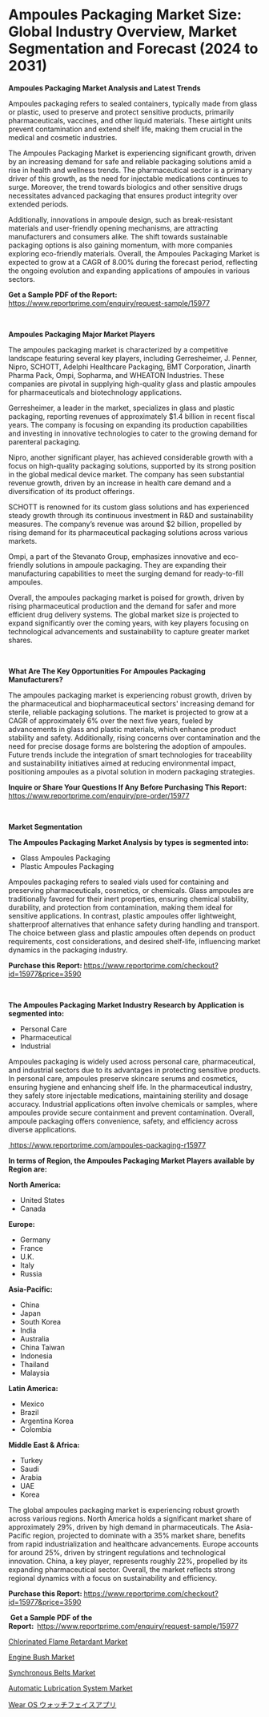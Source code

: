 <p><h1>Ampoules Packaging Market Size: Global Industry Overview, Market Segmentation and Forecast (2024 to 2031)</h1></p><p><strong>Ampoules Packaging Market Analysis and Latest Trends</strong></p>
<p><p>Ampoules packaging refers to sealed containers, typically made from glass or plastic, used to preserve and protect sensitive products, primarily pharmaceuticals, vaccines, and other liquid materials. These airtight units prevent contamination and extend shelf life, making them crucial in the medical and cosmetic industries.</p><p>The Ampoules Packaging Market is experiencing significant growth, driven by an increasing demand for safe and reliable packaging solutions amid a rise in health and wellness trends. The pharmaceutical sector is a primary driver of this growth, as the need for injectable medications continues to surge. Moreover, the trend towards biologics and other sensitive drugs necessitates advanced packaging that ensures product integrity over extended periods.</p><p>Additionally, innovations in ampoule design, such as break-resistant materials and user-friendly opening mechanisms, are attracting manufacturers and consumers alike. The shift towards sustainable packaging options is also gaining momentum, with more companies exploring eco-friendly materials. Overall, the Ampoules Packaging Market is expected to grow at a CAGR of 8.00% during the forecast period, reflecting the ongoing evolution and expanding applications of ampoules in various sectors.</p></p>
<p><strong>Get a Sample PDF of the Report:&nbsp;</strong> <a href="https://www.reportprime.com/enquiry/request-sample/15977">https://www.reportprime.com/enquiry/request-sample/15977</a></p>
<p>&nbsp;</p>
<p><strong>Ampoules Packaging Major Market Players</strong></p>
<p><p>The ampoules packaging market is characterized by a competitive landscape featuring several key players, including Gerresheimer, J. Penner, Nipro, SCHOTT, Adelphi Healthcare Packaging, BMT Corporation, Jinarth Pharma Pack, Ompi, Sopharma, and WHEATON Industries. These companies are pivotal in supplying high-quality glass and plastic ampoules for pharmaceuticals and biotechnology applications.</p><p>Gerresheimer, a leader in the market, specializes in glass and plastic packaging, reporting revenues of approximately $1.4 billion in recent fiscal years. The company is focusing on expanding its production capabilities and investing in innovative technologies to cater to the growing demand for parenteral packaging. </p><p>Nipro, another significant player, has achieved considerable growth with a focus on high-quality packaging solutions, supported by its strong position in the global medical device market. The company has seen substantial revenue growth, driven by an increase in health care demand and a diversification of its product offerings.</p><p>SCHOTT is renowned for its custom glass solutions and has experienced steady growth through its continuous investment in R&D and sustainability measures. The company’s revenue was around $2 billion, propelled by rising demand for its pharmaceutical packaging solutions across various markets.</p><p>Ompi, a part of the Stevanato Group, emphasizes innovative and eco-friendly solutions in ampoule packaging. They are expanding their manufacturing capabilities to meet the surging demand for ready-to-fill ampoules.</p><p>Overall, the ampoules packaging market is poised for growth, driven by rising pharmaceutical production and the demand for safer and more efficient drug delivery systems. The global market size is projected to expand significantly over the coming years, with key players focusing on technological advancements and sustainability to capture greater market shares.</p></p>
<p>&nbsp;</p>
<p><strong>What Are The Key Opportunities For Ampoules Packaging Manufacturers?</strong></p>
<p><p>The ampoules packaging market is experiencing robust growth, driven by the pharmaceutical and biopharmaceutical sectors' increasing demand for sterile, reliable packaging solutions. The market is projected to grow at a CAGR of approximately 6% over the next five years, fueled by advancements in glass and plastic materials, which enhance product stability and safety. Additionally, rising concerns over contamination and the need for precise dosage forms are bolstering the adoption of ampoules. Future trends include the integration of smart technologies for traceability and sustainability initiatives aimed at reducing environmental impact, positioning ampoules as a pivotal solution in modern packaging strategies.</p></p>
<p><strong>Inquire or Share Your Questions If Any Before Purchasing This Report:</strong> <a href="https://www.reportprime.com/enquiry/pre-order/15977">https://www.reportprime.com/enquiry/pre-order/15977</a></p>
<p>&nbsp;</p>
<p><strong>Market Segmentation</strong></p>
<p><strong>The Ampoules Packaging Market Analysis by types is segmented into:</strong></p>
<p><ul><li>Glass Ampoules Packaging</li><li>Plastic Ampoules Packaging</li></ul></p>
<p><p>Ampoules packaging refers to sealed vials used for containing and preserving pharmaceuticals, cosmetics, or chemicals. Glass ampoules are traditionally favored for their inert properties, ensuring chemical stability, durability, and protection from contamination, making them ideal for sensitive applications. In contrast, plastic ampoules offer lightweight, shatterproof alternatives that enhance safety during handling and transport. The choice between glass and plastic ampoules often depends on product requirements, cost considerations, and desired shelf-life, influencing market dynamics in the packaging industry.</p></p>
<p><strong>Purchase this Report:&nbsp;</strong><a href="https://www.reportprime.com/checkout?id=15977&price=3590">https://www.reportprime.com/checkout?id=15977&price=3590</a></p>
<p>&nbsp;</p>
<p><strong>The Ampoules Packaging Market Industry Research by Application is segmented into:</strong></p>
<p><ul><li>Personal Care</li><li>Pharmaceutical</li><li>Industrial</li></ul></p>
<p><p>Ampoules packaging is widely used across personal care, pharmaceutical, and industrial sectors due to its advantages in protecting sensitive products. In personal care, ampoules preserve skincare serums and cosmetics, ensuring hygiene and enhancing shelf life. In the pharmaceutical industry, they safely store injectable medications, maintaining sterility and dosage accuracy. Industrial applications often involve chemicals or samples, where ampoules provide secure containment and prevent contamination. Overall, ampoule packaging offers convenience, safety, and efficiency across diverse applications.</p></p>
<p><a href="https://www.reportprime.com/ampoules-packaging-r15977">&nbsp;https://www.reportprime.com/ampoules-packaging-r15977</a></p>
<p><strong>In terms of Region, the Ampoules Packaging Market Players available by Region are:</strong></p>
<p>
    <p> <strong> North America: </strong>
        <ul>
            <li>United States</li>
            <li>Canada</li>
        </ul>
        </p> 
    <p> <strong> Europe: </strong>
        <ul>
            <li>Germany</li>
            <li>France</li>
            <li>U.K.</li>
            <li>Italy</li>
            <li>Russia</li>
        </ul>
        </p> 
    <p> <strong> Asia-Pacific: </strong>
        <ul>
            <li>China</li>
            <li>Japan</li>
            <li>South Korea</li>
            <li>India</li>
            <li>Australia</li>
            <li>China Taiwan</li>
            <li>Indonesia</li>
            <li>Thailand</li>
            <li>Malaysia</li>
        </ul>
        </p> 
    <p> <strong> Latin America: </strong>
        <ul>
            <li>Mexico</li>
            <li>Brazil</li>
            <li>Argentina Korea</li>
            <li>Colombia</li>
        </ul>
        </p> 
    <p> <strong> Middle East & Africa: </strong>
        <ul>
            <li>Turkey</li>
            <li>Saudi</li>
            <li>Arabia</li>
            <li>UAE</li>
            <li>Korea</li>
        </ul>
    </p>
    </p>
<p><p>The global ampoules packaging market is experiencing robust growth across various regions. North America holds a significant market share of approximately 29%, driven by high demand in pharmaceuticals. The Asia-Pacific region, projected to dominate with a 35% market share, benefits from rapid industrialization and healthcare advancements. Europe accounts for around 25%, driven by stringent regulations and technological innovation. China, a key player, represents roughly 22%, propelled by its expanding pharmaceutical sector. Overall, the market reflects strong regional dynamics with a focus on sustainability and efficiency.</p></p>
<p><strong>Purchase this Report: </strong><a href="https://www.reportprime.com/checkout?id=15977&price=3590">https://www.reportprime.com/checkout?id=15977&price=3590</a></p>
<p>&nbsp;<strong>Get a Sample PDF of the Report:&nbsp;&nbsp;</strong><a href="https://www.reportprime.com/enquiry/request-sample/15977">https://www.reportprime.com/enquiry/request-sample/15977</a></p>
<p><strong></strong></p>
<p><p><a href="https://medium.com/@jasmine.wilson5656/the-global-chlorinated-flame-retardant-market-is-projected-to-experience-an-annual-growth-rate-of-7a4ac445c297">Chlorinated Flame Retardant Market</a></p><p><a href="https://issuu.com/reportprime-2/docs/engine-bush-market-size-2030.pptx_676376cb68d651">Engine Bush Market</a></p><p><a href="https://www.linkedin.com/pulse/global-synchronous-belts-market-size-expected-experience-cagr-3qgze?trackingId=8bPNfmDtTqmPmIO5SLBkoA%3D%3D">Synchronous Belts Market</a></p><p><a href="https://github.com/FlorianWolf90/Market-Research-Report-List-1/blob/main/automatic-lubrication-system-market.md">Automatic Lubrication System Market</a></p><p><a href="https://medium.com/@uyjtuy6/wear-os-watch-face-app-market-%E3%81%AE%E3%82%B0%E3%83%AD%E3%83%BC%E3%83%90%E3%83%AB%E5%B8%82%E5%A0%B4%E6%A6%82%E8%A6%81%E3%81%AF-%E4%B8%96%E7%95%8C%E3%81%8A%E3%82%88%E3%81%B3%E4%B8%BB%E8%A6%81%E5%B8%82%E5%A0%B4%E3%81%AB%E3%81%8A%E3%81%91%E3%82%8B%E6%A5%AD%E7%95%8C%E3%81%AB%E5%BD%B1%E9%9F%BF%E3%82%92%E4%B8%8E%E3%81%88%E3%82%8B%E4%B8%BB%E8%A6%81%E3%81%AA%E3%83%88%E3%83%AC%E3%83%B3%E3%83%89%E3%81%AB%E3%81%A4%E3%81%84%E3%81%A6-%E7%8B%AC%E8%87%AA%E3%81%AE%E8%A6%96%E7%82%B9%E3%82%92%E6%8F%90%E4%BE%9B%E3%81%97%E3%81%BE%E3%81%99-85f1f0ed641b">Wear OS ウォッチフェイスアプリ</a></p></p>